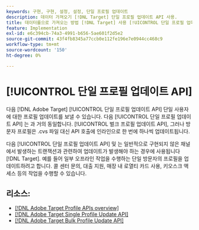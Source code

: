 ```yaml
---
keywords: 구현, 구현, 설정, 설정, 단일 프로필 업데이트
description: 데이터 가져오기 [!DNL Target] 단일 프로필 업데이트 API 사용.
title: 데이터를으로 가져오는 방법 [!DNL Target] 사용 [!UICONTROL 단일 프로필 업데이트 API]?
feature: Implementation
exl-id: e6c394cb-74a3-4991-b656-5ae601f2d5e2
source-git-commit: 43f4fb8345a77ccb0e112fe196e7e0944cc468c9
workflow-type: tm+mt
source-wordcount: '150'
ht-degree: 0%

---
```


# [!UICONTROL 단일 프로필 업데이트 API]

다음 [!DNL Adobe Target] [!UICONTROL 단일 프로필 업데이트 API] 단일 사용자에 대한 프로필 업데이트를 보낼 수 있습니다. 다음 [!UICONTROL 단일 프로필 업데이트 API] 는 과 거의 동일합니다. [!UICONTROL 벌크 프로필 업데이트 API], 그러나 방문자 프로필은 .cvs 파일 대신 API 호출에 인라인으로 한 번에 하나씩 업데이트됩니다.

다음 [!UICONTROL 단일 프로필 업데이트 API] 및 는 일반적으로 구현되지 않은 채널에서 발생하는 트랜잭션과 관련하여 업데이트가 발생해야 하는 경우에 사용됩니다 [!DNL Target]. 예를 들어 일부 오프라인 작업을 수행하는 단일 방문자의 프로필을 업데이트하려고 합니다. 콜 센터 문의, 대출 지원, 매장 내 로열티 카드 사용, 키오스크 액세스 등의 작업을 수행할 수 있습니다.

## 리소스:

* [[!DNL Adobe Target Profile APIs overview]](/help/dev/administer/profile-api/profile-api-overview.md)
* [[!DNL Adobe Target Single Profile Update API]](/help/dev/administer/profile-api/profile-single-api.md)
* [[!DNL Adobe Target Bulk Profile Update API]](/help/dev/administer/profile-api/profile-bulk-api.md)
